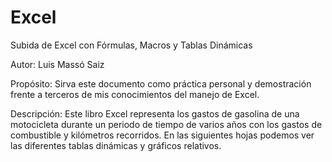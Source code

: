 # Excel
Subida de Excel con Fórmulas, Macros y Tablas Dinámicas

Autor:	Luis Massó Saiz

Propósito:	Sirva este documento como práctica personal y demostración frente a terceros de mis conocimientos del manejo de Excel.

Descripción: 	Este libro Excel representa los gastos de gasolina de una motocicleta durante un periodo de tiempo de varios años con los gastos de combustible y kilómetros recorridos. En las siguientes hojas podemos ver las diferentes tablas dinámicas y gráficos relativos. 

